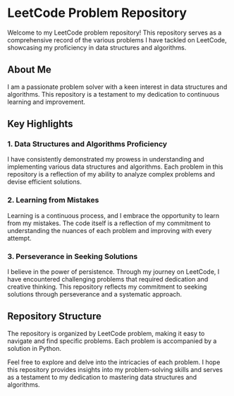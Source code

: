 # LeetCode Problem Repository

Welcome to my LeetCode problem repository! This repository serves as a comprehensive record of the various problems I have tackled on LeetCode, showcasing my proficiency in data structures and algorithms.

## About Me

I am a passionate problem solver with a keen interest in data structures and algorithms. This repository is a testament to my dedication to continuous learning and improvement.

## Key Highlights

### 1. Data Structures and Algorithms Proficiency

I have consistently demonstrated my prowess in understanding and implementing various data structures and algorithms. Each problem in this repository is a reflection of my ability to analyze complex problems and devise efficient solutions.

### 2. Learning from Mistakes

Learning is a continuous process, and I embrace the opportunity to learn from my mistakes. The code itself is a reflection of my commitment to understanding the nuances of each problem and improving with every attempt.

### 3. Perseverance in Seeking Solutions

I believe in the power of persistence. Through my journey on LeetCode, I have encountered challenging problems that required dedication and creative thinking. This repository reflects my commitment to seeking solutions through perseverance and a systematic approach.

## Repository Structure

The repository is organized by LeetCode problem, making it easy to navigate and find specific problems. Each problem is accompanied by a solution in Python.

Feel free to explore and delve into the intricacies of each problem. I hope this repository provides insights into my problem-solving skills and serves as a testament to my dedication to mastering data structures and algorithms.
